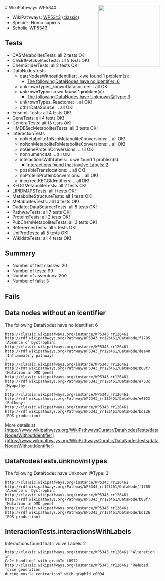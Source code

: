 <img style="float: right; width: 200px" src="https://upload.wikimedia.org/wikipedia/commons/thumb/8/83/Wplogo_with_text_500.png/640px-Wplogo_with_text_500.png" />
# WikiPathways WP5343

* WikiPathways: [WP5343](https://wikipathways.org/pathways/WP5343) ([classic](https://classic.wikipathways.org/instance/WP5343))
* Species: Homo sapiens
* Scholia: [WP5343](https://scholia.toolforge.org/wikipathways/WP5343)
## Tests
* CASMetabolitesTests: all 2 tests OK!
* ChEBIMetabolitesTests: all 5 tests OK!
* ChemSpiderTests: all 2 tests OK!
* DataNodesTests
    * dataNodesWithoutIdentifier: .x we found 1 problem(s):
        * [The following DataNodes have no identifier: 6](#d2d32fa5)
    * unknownTypes_knownDatasource: .. all OK!
    * unknownTypes: .x we found 1 problem(s):
        * [The following DataNodes have Unknown @Type: 3](#839973e1)
    * unknownTypes_Reactome: .. all OK!
    * otherDataSource: .. all OK!
* EnsemblTests: all 4 tests OK!
* GeneTests: all 4 tests OK!
* GeneralTests: all 13 tests OK!
* HMDBSecMetabolitesTests: all 3 tests OK!
* InteractionTests
    * noMetaboliteToNonMetaboliteConversions: .. all OK!
    * noNonMetaboliteToMetaboliteConversions: .. all OK!
    * noGeneProteinConversions: .. all OK!
    * nonNumericIDs: .. all OK!
    * interactionsWithLabels: .x we found 1 problem(s):
        * [Interactions found that involve Labels: 2](#630d2679)
    * possibleTranslocations: .. all OK!
    * noProteinProteinConversions: .. all OK!
    * incorrectKEGGIdentifiers: .. all OK!
* KEGGMetaboliteTests: all 2 tests OK!
* LIPIDMAPSTests: all 1 tests OK!
* MetaboliteStructureTests: all 1 tests OK!
* MetabolitesTests: all 14 tests OK!
* OudatedDataSourcesTests: all 8 tests OK!
* PathwayTests: all 7 tests OK!
* ProteinsTests: all 2 tests OK!
* PubChemMetabolitesTests: all 3 tests OK!
* ReferencesTests: all 6 tests OK!
* UniProtTests: all 5 tests OK!
* WikidataTests: all 4 tests OK!


## Summary

* Number of test classes: 20
* Number of tests: 99
* Number of assertions: 200
* Number of fails: 3

## Fails

<a name="d2d32fa5" />

## Data nodes without an identifier

The following DataNodes have no identifier: 6
```
http://classic.wikipathways.org/instance/WP5343_rr126461 http://rdf.wikipathways.org/Pathway/WP5343_rr126461/DataNode/f1785 (Absence of Dystrophin)
http://classic.wikipathways.org/instance/WP5343_rr126461 http://rdf.wikipathways.org/Pathway/WP5343_rr126461/DataNode/dea40 (Inflammatory pathways
)
http://classic.wikipathways.org/instance/WP5343_rr126461 http://rdf.wikipathways.org/Pathway/WP5343_rr126461/DataNode/b08f7 (Mutation in DMD gene)
http://classic.wikipathways.org/instance/WP5343_rr126461 http://rdf.wikipathways.org/Pathway/WP5343_rr126461/DataNode/e733c (Myopathy
)
http://classic.wikipathways.org/instance/WP5343_rr126461 http://rdf.wikipathways.org/Pathway/WP5343_rr126461/DataNode/e4953 (Pathway)
http://classic.wikipathways.org/instance/WP5343_rr126461 http://rdf.wikipathways.org/Pathway/WP5343_rr126461/DataNode/bd126 (ROS production)
```

More details at [https://www.wikipathways.org/WikiPathwaysCurator/DataNodesTests/dataNodesWithoutIdentifier](https://www.wikipathways.org/WikiPathwaysCurator/DataNodesTests/dataNodesWithoutIdentifier)

<a name="839973e1" />

## DataNodesTests.unknownTypes

The following DataNodes have Unknown @Type: 3
```
http://classic.wikipathways.org/instance/WP5343_rr126461 http://rdf.wikipathways.org/Pathway/WP5343_rr126461/DataNode/f1785 (Absence of Dystrophin)
http://classic.wikipathways.org/instance/WP5343_rr126461 http://rdf.wikipathways.org/Pathway/WP5343_rr126461/DataNode/b08f7 (Mutation in DMD gene)
http://classic.wikipathways.org/instance/WP5343_rr126461 http://rdf.wikipathways.org/Pathway/WP5343_rr126461/DataNode/bd126 (ROS production)
```

<a name="630d2679" />

## InteractionTests.interactionsWithLabels

Interactions found that involve Labels: 2
```
http://classic.wikipathways.org/instance/WP5343_rr126461 "Alteration in 
Ca2+ handling" with graphId f0972
http://classic.wikipathways.org/instance/WP5343_rr126461 "Reduced force generation 
during muscle contraction" with graphId c0094
```

